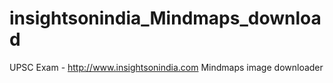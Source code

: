 # insightsonindia_Mindmaps_download
UPSC Exam  - http://www.insightsonindia.com Mindmaps image downloader
